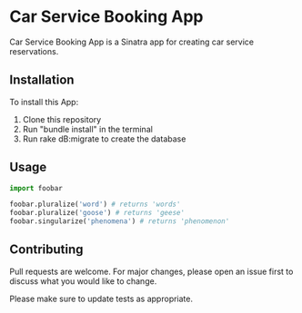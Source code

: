 # Car Service Booking App

Car Service Booking App is a Sinatra app for creating car service reservations.

## Installation

To install this App:

1. Clone this repository
2. Run "bundle install" in the terminal
3. Run rake dB:migrate to create the database

## Usage

```python
import foobar

foobar.pluralize('word') # returns 'words'
foobar.pluralize('goose') # returns 'geese'
foobar.singularize('phenomena') # returns 'phenomenon'
```

## Contributing

Pull requests are welcome. For major changes, please open an issue first to discuss what you would like to change.

Please make sure to update tests as appropriate.
